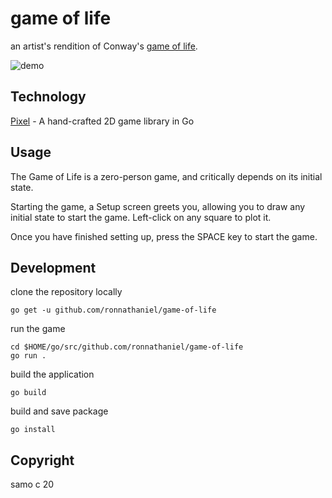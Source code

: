 # game of life

an artist's rendition of Conway's [game of life](https://en.wikipedia.org/wiki/Conway%27s_Game_of_Life).

<!---
![game demo](https://media.giphy.com/media/iw2GFMAnlCzaR2Hpby/giphy.gif)
--->

![demo](img/demo.gif)


## Technology

[Pixel](https://github.com/faiface/pixel) - A hand-crafted 2D game library in Go


## Usage

The Game of Life is a zero-person game, and critically depends on 
its initial state.

Starting the game, a Setup screen greets you, allowing you to draw any 
initial state to start the game. Left-click on any square to plot it.

Once you have finished setting up, press the SPACE key to start the game.


## Development

clone the repository locally

    go get -u github.com/ronnathaniel/game-of-life
    
run the game

    cd $HOME/go/src/github.com/ronnathaniel/game-of-life
    go run .
    
build the application 

    go build
    
build and save package

    go install
    
## Copyright

samo c 20
    